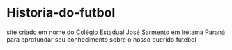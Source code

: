 # Historia-do-futbol
site criado em nome do Colégio Estadual José Sarmento em Iretama Paraná para aprofundar seu conhecimento sobre o nosso querido futebol
